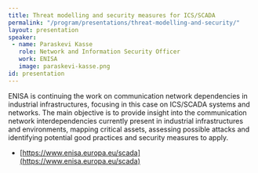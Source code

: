 ```yaml
---
title: Threat modelling and security measures for ICS/SCADA
permalink: "/program/presentations/threat-modelling-and-security/"
layout: presentation
speaker: 
 - name: Paraskevi Kasse
   role: Network and Information Security Officer
   work: ENISA
   image: paraskevi-kasse.png
id: presentation
---
```


ENISA is continuing the work on communication network dependencies in industrial infrastructures, focusing in this case on ICS/SCADA systems and networks. The main objective is to provide insight into the communication network interdependencies currently present in industrial infrastructures and environments, mapping critical assets, assessing possible attacks and identifying potential good practices and security measures to apply.

* [https://www.enisa.europa.eu/scada](https://www.enisa.europa.eu/scada)
